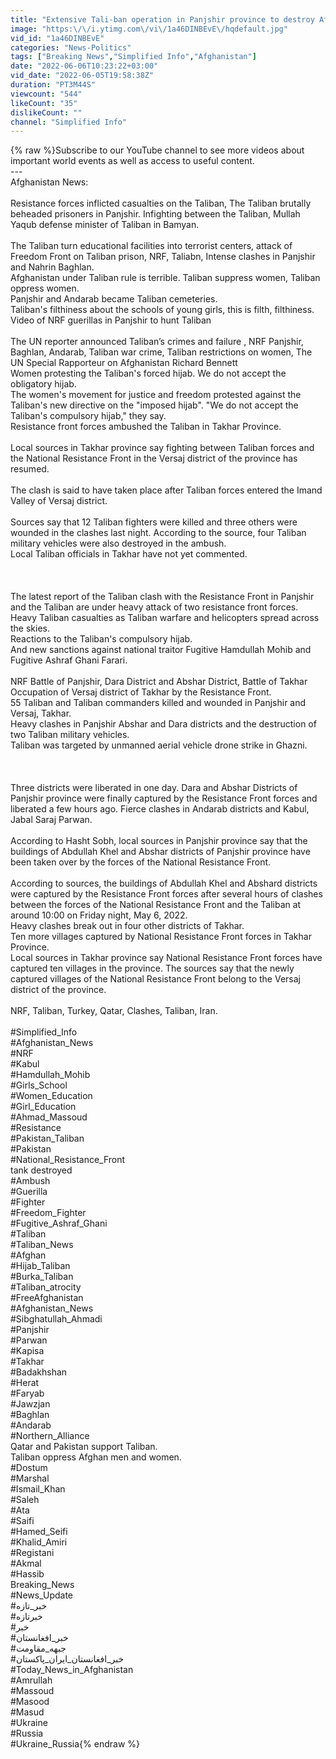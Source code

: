 ```yaml
---
title: "Extensive Tali-ban operation in Panjshir province to destroy Afghan Resistance Forces"
image: "https:\/\/i.ytimg.com\/vi\/1a46DINBEvE\/hqdefault.jpg"
vid_id: "1a46DINBEvE"
categories: "News-Politics"
tags: ["Breaking News","Simplified Info","Afghanistan"]
date: "2022-06-06T10:23:22+03:00"
vid_date: "2022-06-05T19:58:38Z"
duration: "PT3M44S"
viewcount: "544"
likeCount: "35"
dislikeCount: ""
channel: "Simplified Info"
---
```

{% raw %}Subscribe to our YouTube channel to see more videos about important world events as well as access to useful content.<br />---<br />Afghanistan News:<br /><br />Resistance forces inflicted casualties on the Taliban, The Taliban brutally beheaded prisoners in Panjshir. Infighting between the Taliban, Mullah Yaqub defense minister of Taliban in Bamyan.<br /><br />The Taliban turn educational facilities into terrorist centers, attack of Freedom Front on Taliban prison, NRF, Taliabn, Intense clashes in Panjshir and Nahrin Baghlan.<br />Afghanistan under Taliban rule is terrible. Taliban suppress women, Taliban oppress women.<br />Panjshir and Andarab became Taliban cemeteries.<br />Taliban's filthiness about the schools of young girls, this is filth, filthiness.<br />Video of  NRF guerillas in Panjshir to hunt Taliban<br /><br />The UN reporter announced Taliban’s crimes and failure , NRF Panjshir, Baghlan, Andarab, Taliban war crime, Taliban restrictions on women, The UN Special Rapporteur on Afghanistan Richard Bennett<br />Women protesting the Taliban's forced hijab. We do not accept the obligatory hijab.<br />The women's movement for justice and freedom protested against the Taliban's new directive on the &quot;imposed hijab&quot;. &quot;We do not accept the Taliban's compulsory hijab,&quot; they say. <br />Resistance front forces ambushed the Taliban in Takhar Province.<br /><br />Local sources in Takhar province say fighting between Taliban forces and the National Resistance Front in the Versaj district of the province has resumed.<br /><br />The clash is said to have taken place after Taliban forces entered the Imand Valley of ​​Versaj district.<br /><br />Sources say that 12 Taliban fighters were killed and three others were wounded in the clashes last night. According to the source, four Taliban military vehicles were also destroyed in the ambush.<br />Local Taliban officials in Takhar have not yet commented.<br /><br /><br /><br />The latest report of the Taliban clash with the Resistance Front in Panjshir and the Taliban are under heavy attack of two resistance front forces.<br />Heavy Taliban casualties as Taliban warfare and helicopters spread across the skies.<br />Reactions to the Taliban's compulsory hijab.<br />And new sanctions against national traitor Fugitive Hamdullah Mohib and Fugitive Ashraf Ghani Farari.<br /><br />NRF Battle of Panjshir, Dara District and Abshar District, Battle of Takhar<br />Occupation of Versaj district of Takhar by the Resistance Front.<br />55 Taliban and Taliban commanders killed and wounded in Panjshir and Versaj, Takhar.<br />Heavy clashes in Panjshir Abshar and Dara districts and the destruction of two Taliban military vehicles.<br />Taliban was targeted by unmanned aerial vehicle drone strike in Ghazni.<br /><br /><br /><br />Three districts were liberated in one day. Dara and Abshar Districts of Panjshir province were finally captured by the Resistance Front forces and liberated a few hours ago. Fierce clashes in Andarab districts and Kabul, Jabal Saraj Parwan.<br /><br />According to Hasht Sobh, local sources in Panjshir province say that the buildings of Abdullah Khel and Abshar districts of Panjshir province have been taken over by the forces of the National Resistance Front.<br /><br />According to sources, the buildings of Abdullah Khel and Abshard districts were captured by the Resistance Front forces after several hours of clashes between the forces of the National Resistance Front and the Taliban at around 10:00 on Friday night, May 6, 2022.<br />Heavy clashes break out in four other districts of Takhar.<br />Ten more villages captured by National Resistance Front forces in Takhar Province.<br /> Local sources in Takhar province say National Resistance Front forces have captured ten villages in the province. The sources say that the newly captured villages of the National Resistance Front belong to the Versaj district of the province.<br /><br />NRF, Taliban, Turkey, Qatar, Clashes, Taliban, Iran.<br /><br />#Simplified_Info<br />#Afghanistan_News<br />#NRF<br />#Kabul<br />#Hamdullah_Mohib<br />#Girls_School<br />#Women_Education<br />#Girl_Education<br />#Ahmad_Massoud<br />#Resistance<br />#Pakistan_Taliban<br />#Pakistan<br />#National_Resistance_Front<br />tank destroyed<br />#Ambush<br />#Guerilla<br />#Fighter<br />#Freedom_Fighter<br />#Fugitive_Ashraf_Ghani<br />#Taliban<br />#Taliban_News<br />#Afghan<br />#Hijab_Taliban<br />#Burka_Taliban<br />#Taliban_atrocity<br />#FreeAfghanistan<br />#Afghanistan_News<br />#Sibghatullah_Ahmadi<br />#Panjshir<br />#Parwan<br />#Kapisa<br />#Takhar<br />#Badakhshan<br />#Herat<br />#Faryab<br />#Jawzjan<br />#Baghlan<br />#Andarab<br />#Northern_Alliance<br />Qatar and Pakistan support Taliban.<br />Taliban oppress Afghan men and women.<br />#Dostum<br />#Marshal<br />#Ismail_Khan<br />#Saleh<br />#Ata<br />#Saifi<br />#Hamed_Seifi<br />#Khalid_Amiri<br />#Registani<br />#Akmal<br />#Hassib<br />Breaking_News<br />#News_Update<br />#خبر_تازه<br />#خبرتازه<br />#خبر<br />#خبر_افغانستان<br />#جبهه_مقاومت<br />#خبر_افغانستان_ایران_پاکستان<br />#Today_News_in_Afghanistan<br />#Amrullah<br />#Massoud<br />#Masood<br />#Masud<br />#Ukraine<br />#Russia<br />#Ukraine_Russia{% endraw %}

